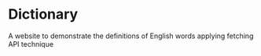 # Dictionary
A website to demonstrate the definitions of English words applying fetching API technique
